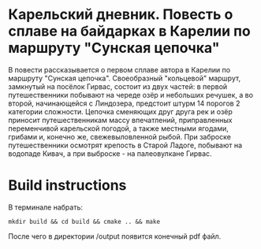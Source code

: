 # Карельский дневник. Повесть о сплаве на байдарках в Карелии по маршруту "Сунская цепочка"

В повести рассказывается о первом сплаве автора в Карелии по маршруту "Сунская цепочка". Своеобразный "кольцевой" маршрут, замкнутый на посёлок Гирвас, состоит из двух частей: в первой путешественники побывают на череде озёр и небольших речушек, а во второй, начинающейся с Линдозера, предстоит штурм 14 порогов 2 категории сложности. Цепочка сменяющих друг друга рек и озёр приносит путешественникам массу впечатлений, приправленных переменчивой карельской погодой, а также местными ягодами, грибами и, конечно же, свежевыловленной рыбой. При заброске путешественники осмотрят крепость в Старой Ладоге, побывают на водопаде Кивач, а при выброске - на палеовулкане Гирвас.

# Build instructions

В терминале набрать:
```
mkdir build && cd build && cmake .. && make
```
После чего в директории /output появится конечный pdf файл.

